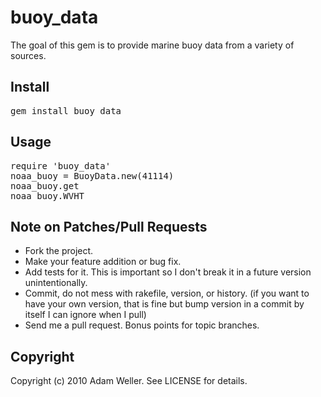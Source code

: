 # buoy_data

The goal of this gem is to provide marine buoy data from a variety of sources.

## Install

<pre>
gem install buoy_data
</pre>

## Usage

<pre>
require 'buoy_data'
noaa_buoy = BuoyData.new(41114)
noaa_buoy.get
noaa_buoy.WVHT
</pre>

## Note on Patches/Pull Requests
 
* Fork the project.
* Make your feature addition or bug fix.
* Add tests for it. This is important so I don't break it in a
  future version unintentionally.
* Commit, do not mess with rakefile, version, or history.
  (if you want to have your own version, that is fine but bump version in a commit by itself I can ignore when I pull)
* Send me a pull request. Bonus points for topic branches.

## Copyright

Copyright (c) 2010 Adam Weller. See LICENSE for details.
